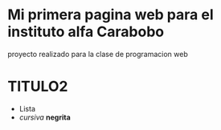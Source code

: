 # Mi primera pagina web para el instituto alfa Carabobo 

proyecto realizado para la clase de programacion web

# TITULO2


- Lista
- *cursiva* **negrita**